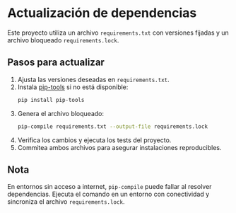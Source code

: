# Actualización de dependencias

Este proyecto utiliza un archivo `requirements.txt` con versiones fijadas y un archivo bloqueado `requirements.lock`.

## Pasos para actualizar

1. Ajusta las versiones deseadas en `requirements.txt`.
2. Instala [pip-tools](https://github.com/jazzband/pip-tools) si no está disponible:
   ```bash
   pip install pip-tools
   ```
3. Genera el archivo bloqueado:
   ```bash
   pip-compile requirements.txt --output-file requirements.lock
   ```
4. Verifica los cambios y ejecuta los tests del proyecto.
5. Commitea ambos archivos para asegurar instalaciones reproducibles.

## Nota

En entornos sin acceso a internet, `pip-compile` puede fallar al resolver dependencias. Ejecuta el comando en un entorno con conectividad y sincroniza el archivo `requirements.lock`.
